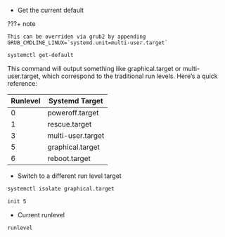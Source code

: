 * Get the current default

???+ note

    This can be overriden via grub2 by appending
    GRUB_CMDLINE_LINUX=`systemd.unit=multi-user.target`

```bash
systemctl get-default
```
This command will output something like graphical.target or multi-user.target, which correspond to the traditional run levels. Here’s a quick reference:

| Runlevel | Systemd Target      |
|----------|---------------------|
| 0        | poweroff.target     |
| 1        | rescue.target       |
| 3        | multi-user.target   |
| 5        | graphical.target    |
| 6        | reboot.target       |

* Switch to a different run level target

```bash
systemctl isolate graphical.target
```

```bash
init 5
```

* Current runlevel

```bash
runlevel
```
